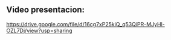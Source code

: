 ## Video presentacion: 
https://drive.google.com/file/d/16cg7xP25kiQ_q53QiPR-MJyHl-OZL7Dj/view?usp=sharing
